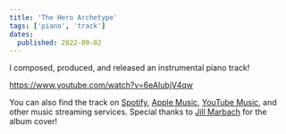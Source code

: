 ```yaml
---
title: 'The Hero Archetype'
tags: ['piano', 'track']
dates:
  published: 2022-09-02
---
```


I composed, produced, and released an instrumental piano track!

https://www.youtube.com/watch?v=6eAIubjV4qw

You can also find the track on
[Spotify](https://open.spotify.com/track/1DucGzpQKsr6qrQXZx5E4M),
[Apple Music](https://music.apple.com/us/album/the-hero-archetype-single/1644752209),
[YouTube Music](https://music.youtube.com/watch?v=6eAIubjV4qw), and other music
streaming services. Special thanks to [Jill Marbach](https://jillmarbach.com)
for the album cover!
